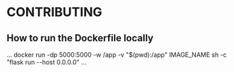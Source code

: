 # CONTRIBUTING

## How to run the Dockerfile locally

...
docker run -dp 5000:5000 -w /app -v "$(pwd):/app" IMAGE_NAME sh -c "flask run --host 0.0.0.0"
...

